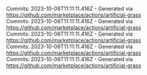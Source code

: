 Commits: 2023-10-08T11:11:11.416Z - Generated via https://github.com/marketplace/actions/artificial-grass
<br>
Commits: 2023-10-08T11:11:11.416Z - Generated via https://github.com/marketplace/actions/artificial-grass
<br>
Commits: 2023-10-08T11:11:11.416Z - Generated via https://github.com/marketplace/actions/artificial-grass
<br>
Commits: 2023-10-08T11:11:11.416Z - Generated via https://github.com/marketplace/actions/artificial-grass
<br>
Commits: 2023-10-08T11:11:11.416Z - Generated via https://github.com/marketplace/actions/artificial-grass
<br>
